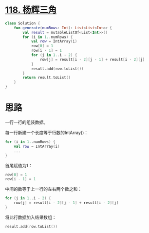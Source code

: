 # [118. 杨辉三角](https://leetcode-cn.com/problems/pascals-triangle/)

```kotlin
class Solution {
    fun generate(numRows: Int): List<List<Int>> {
        val result = mutableListOf<List<Int>>()
        for (i in 1..numRows) {
            val row = IntArray(i)
            row[0] = 1
            row[i - 1] = 1
            for (j in 1..i - 2) {
                row[j] = result[i - 2][j - 1] + result[i - 2][j]
            }
            result.add(row.toList())
        }
        return result.toList()
    }
}
```

# 思路

一行一行的组装数据。

每一行新建一个长度等于行数的IntArray()：

```kotlin
for (i in 1..numRows) {
    val row = IntArray(i)
 	...
}
```



首尾赋值为1：

```kotlin
row[0] = 1
row[i - 1] = 1
```

中间的数等于上一行的左右两个数之和：

```kotlin
for (j in 1..i - 2) {
    row[j] = result[i - 2][j - 1] + result[i - 2][j]
}
```

将此行数据加入结果数组：

```kotlin
result.add(row.toList())
```

